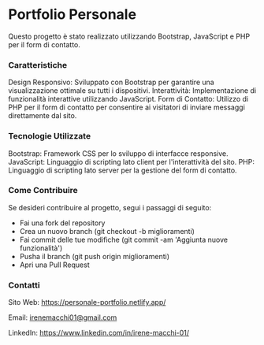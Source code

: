# Portfolio Personale
Questo progetto è stato realizzato utilizzando Bootstrap, JavaScript e PHP per il form di contatto.


### Caratteristiche
Design Responsivo: Sviluppato con Bootstrap per garantire una visualizzazione ottimale su tutti i dispositivi.
Interattività: Implementazione di funzionalità interattive utilizzando JavaScript.
Form di Contatto: Utilizzo di PHP per il form di contatto per consentire ai visitatori di inviare messaggi direttamente dal sito.

### Tecnologie Utilizzate
Bootstrap: Framework CSS per lo sviluppo di interfacce responsive.
JavaScript: Linguaggio di scripting lato client per l'interattività del sito.
PHP: Linguaggio di scripting lato server per la gestione del form di contatto.

### Come Contribuire
Se desideri contribuire al progetto, segui i passaggi di seguito:
- Fai una fork del repository
- Crea un nuovo branch (git checkout -b miglioramenti)
- Fai commit delle tue modifiche (git commit -am 'Aggiunta nuove funzionalità')
- Pusha il branch (git push origin miglioramenti)
- Apri una Pull Request
  
### Contatti
Sito Web: https://personale-portfolio.netlify.app/

Email: irenemacchi01@gmail.com

LinkedIn: https://www.linkedin.com/in/irene-macchi-01/
